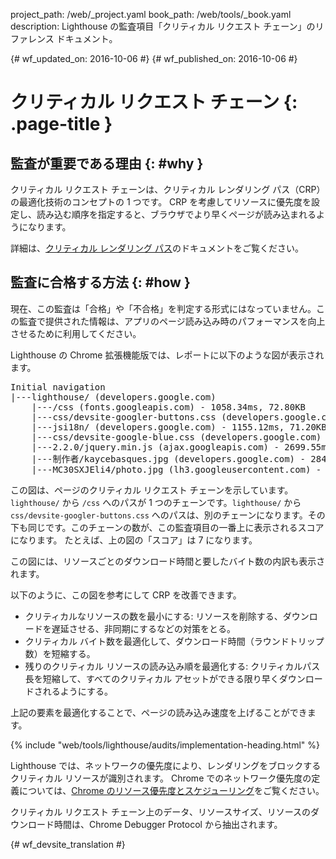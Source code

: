 project_path: /web/_project.yaml
book_path: /web/tools/_book.yaml
description: Lighthouse の監査項目「クリティカル リクエスト チェーン」のリファレンス ドキュメント。

{# wf_updated_on: 2016-10-06 #}
{# wf_published_on: 2016-10-06 #}

#  クリティカル リクエスト チェーン {: .page-title }

##  監査が重要である理由 {: #why }

クリティカル リクエスト チェーンは、クリティカル レンダリング パス（CRP）の最適化技術のコンセプトの 1 つです。
CRP
を考慮してリソースに優先度を設定し、読み込む順序を指定すると、ブラウザでより早くページが読み込まれるようになります。


詳細は、[クリティカル レンダリング パス](/web/fundamentals/performance/critical-rendering-path/)のドキュメントをご覧ください。



##  監査に合格する方法 {: #how }

現在、この監査は「合格」や「不合格」を判定する形式にはなっていません。この監査で提供された情報は、アプリのページ読み込み時のパフォーマンスを向上させるために利用してください。



Lighthouse の Chrome 拡張機能版では、レポートに以下のような図が表示されます。


<pre>
Initial navigation
|---lighthouse/ (developers.google.com)
    |---/css (fonts.googleapis.com) - 1058.34ms, 72.80KB
    |---css/devsite-googler-buttons.css (developers.google.com) - 1147.25ms, 70.77KB
    |---jsi18n/ (developers.google.com) - 1155.12ms, 71.20KB
    |---css/devsite-google-blue.css (developers.google.com) - 2034.57ms, 85.83KB
    |---2.2.0/jquery.min.js (ajax.googleapis.com) - 2699.55ms, 99.92KB
    |---制作者/kaycebasques.jpg (developers.google.com) - 2841.54ms, 84.74KB
    |---MC30SXJEli4/photo.jpg (lh3.googleusercontent.com) - 3200.39ms, 73.59KB
</pre>

この図は、ページのクリティカル リクエスト チェーンを示しています。`lighthouse/`
から `/css` へのパスが 1 つのチェーンです。`lighthouse/` から
`css/devsite-googler-buttons.css` へのパスは、別のチェーンになります。その下も同じです。このチェーンの数が、この監査項目の一番上に表示されるスコアになります。
たとえば、上の図の「スコア」は 7 になります。


この図には、リソースごとのダウンロード時間と要したバイト数の内訳も表示されます。


以下のように、この図を参考にして CRP を改善できます。

* クリティカルなリソースの数を最小にする: リソースを削除する、ダウンロードを遅延させる、非同期にするなどの対策をとる。
* クリティカル バイト数を最適化して、ダウンロード時間（ラウンドトリップ数）を短縮する。
* 残りのクリティカル リソースの読み込み順を最適化する:
クリティカルパス長を短縮して、すべてのクリティカル アセットができる限り早くダウンロードされるようにする。


上記の要素を最適化することで、ページの読み込み速度を上げることができます。

{% include "web/tools/lighthouse/audits/implementation-heading.html" %}

Lighthouse では、ネットワークの優先度により、レンダリングをブロックするクリティカル リソースが識別されます。
Chrome
でのネットワーク優先度の定義については、[Chrome のリソース優先度とスケジューリング](https://docs.google.com/document/d/1bCDuq9H1ih9iNjgzyAL0gpwNFiEP4TZS-YLRp_RuMlc)をご覧ください。


クリティカル リクエスト チェーン上のデータ、リソースサイズ、リソースのダウンロード時間は、Chrome Debugger Protocol から抽出されます。



{# wf_devsite_translation #}
